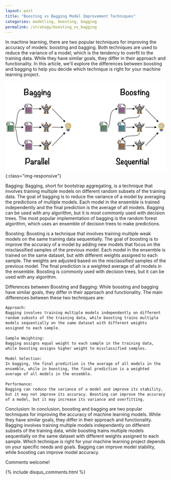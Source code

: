 ```yaml
---
layout: post
title: "Boosting vs Bagging Model Improvement Techniques"
categories: modelling, boosting, bagging
permalink: /strategy/boosting_vs_bagging
---
```

In machine learning, there are two popular techniques for improving the accuracy of models: boosting and bagging. Both techniques are used to reduce the variance of a model, which is the tendency to overfit to the training data. While they have similar goals, they differ in their approach and functionality. In this article, we'll explore the differences between boosting and bagging to help you decide which technique is right for your machine learning project.

![boosting-vs-bagging](/images/strategy/boosting-vs-bagging.jpeg){:class="img-responsive"}

Bagging:
Bagging, short for bootstrap aggregating, is a technique that involves training multiple models on different random subsets of the training data. The goal of bagging is to reduce the variance of a model by averaging the predictions of multiple models. Each model in the ensemble is trained independently and the final prediction is the average of all models. Bagging can be used with any algorithm, but it is most commonly used with decision trees. The most popular implementation of bagging is the random forest algorithm, which uses an ensemble of decision trees to make predictions.

Boosting:
Boosting is a technique that involves training multiple weak models on the same training data sequentially. The goal of boosting is to improve the accuracy of a model by adding new models that focus on the misclassified samples of the previous model. Each model in the ensemble is trained on the same dataset, but with different weights assigned to each sample. The weights are adjusted based on the misclassified samples of the previous model. The final prediction is a weighted average of all models in the ensemble. Boosting is commonly used with decision trees, but it can be used with any algorithm.

Differences between Boosting and Bagging:
While boosting and bagging have similar goals, they differ in their approach and functionality. The main differences between these two techniques are:

    Approach:
    Bagging involves training multiple models independently on different random subsets of the training data, while boosting trains multiple models sequentially on the same dataset with different weights assigned to each sample.

    Sample Weighting:
    Bagging assigns equal weight to each sample in the training data, while boosting assigns higher weight to misclassified samples.

    Model Selection:
    In bagging, the final prediction is the average of all models in the ensemble, while in boosting, the final prediction is a weighted average of all models in the ensemble.

    Performance:
    Bagging can reduce the variance of a model and improve its stability, but it may not improve its accuracy. Boosting can improve the accuracy of a model, but it may increase its variance and overfitting.

Conclusion:
In conclusion, boosting and bagging are two popular techniques for improving the accuracy of machine learning models. While they have similar goals, they differ in their approach and functionality. Bagging involves training multiple models independently on different subsets of the training data, while boosting trains multiple models sequentially on the same dataset with different weights assigned to each sample. Which technique is right for your machine learning project depends on your specific needs and goals. Bagging can improve model stability, while boosting can improve model accuracy.

Comments welcome!

{% include disqus_comments.html %}

